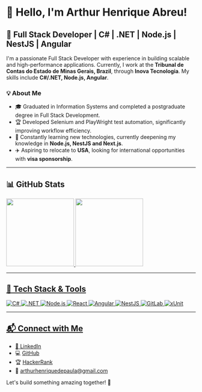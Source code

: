 # 👋 Hello, I'm Arthur Henrique Abreu!

## 🚀 Full Stack Developer | C# | .NET | Node.js | NestJS | Angular

I'm a passionate Full Stack Developer with experience in building scalable and high-performance applications. Currently, I work at the **Tribunal de Contas do Estado de Minas Gerais, Brazil**, through **Inova Tecnologia**. My skills include **C#/.NET, Node.js, Angular**.

### 💡 About Me
- 🎓 Graduated in Information Systems and completed a postgraduate degree in Full Stack Development.
- 🏆 Developed Selenium and PlayWright test automation, significantly improving workflow efficiency.
- 🌱 Constantly learning new technologies, currently deepening my knowledge in **Node.js, NestJS and Next.js**.
- ✈️ Aspiring to relocate to **USA**, looking for international opportunities with **visa sponsorship**.

---

## 📊 GitHub Stats
<div>
  <a href="https://github.com/arthurhpabreu">
  <img height="180em" src="https://github-readme-stats.vercel.app/api?username=arthurhpabreu&show_icons=true&theme=monokai&include_all_commits=true&count_private=true">
  <img height="180em" src="https://github-readme-stats.vercel.app/api/top-langs/?username=arthurhpabreu&layout=compact&langs_count=8&theme=monokai">
</div>

---

## 🔧 Tech Stack & Tools

![C#](https://img.shields.io/badge/C%23-239120?style=for-the-badge&logo=c-sharp&logoColor=white)
![.NET](https://img.shields.io/badge/.NET-512BD4?style=for-the-badge&logo=dotnet&logoColor=white)
![Node.js](https://img.shields.io/badge/Node.js-43853D?style=for-the-badge&logo=node.js&logoColor=white)
![React](https://img.shields.io/badge/React-20232A?style=for-the-badge&logo=react&logoColor=61DAFB)
![Angular](https://img.shields.io/badge/Angular-DD0031?style=for-the-badge&logo=angular&logoColor=white)
![NestJS](https://img.shields.io/badge/NestJS-E0234E?style=for-the-badge&logo=nestjs&logoColor=white)
![GitLab](https://img.shields.io/badge/GitLab-FC6D26?style=for-the-badge&logo=gitlab&logoColor=white)
![xUnit](https://img.shields.io/badge/xUnit-5B4638?style=for-the-badge&logo=.net&logoColor=white)

---

## 📬 Connect with Me
- 🔗 [LinkedIn](https://www.linkedin.com/in/arthur-henrique-abreu/)
- 💻 [GitHub](https://github.com/arthurhpabreu)
- 🏆 [HackerRank](https://www.hackerrank.com/profile/arthurhenriqued1)
- 📧 arthurhenriquedepaula@gmail.com

Let's build something amazing together! 🚀
